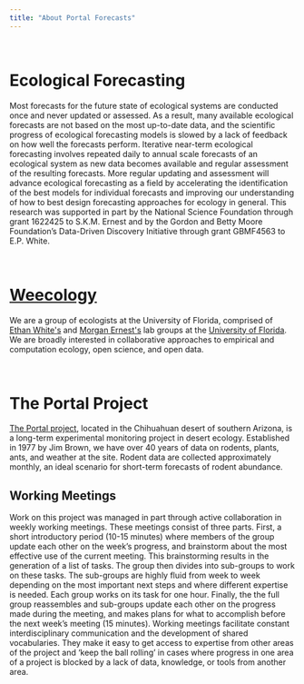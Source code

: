 ```yaml
---
title: "About Portal Forecasts"
---
```

<br>

# Ecological Forecasting

Most forecasts for the future state of ecological systems are conducted once and never updated or assessed. As a result, many available ecological forecasts are not based on the most up-to-date data, and the scientific progress of ecological forecasting models is slowed by a lack of feedback on how well the forecasts perform. Iterative near-term ecological forecasting involves repeated daily to annual scale forecasts of an ecological system as new data becomes available and regular assessment of the resulting forecasts. More regular updating and assessment will advance ecological forecasting as a field by accelerating the identification of the best models for individual forecasts and improving our understanding of how to best design forecasting approaches for ecology in general. 
This research was supported in part by the National Science Foundation through grant 1622425 to S.K.M. Ernest and by the Gordon and Betty Moore Foundation’s Data-Driven Discovery Initiative through grant GBMF4563 to E.P. White. 

<br>

# [Weecology](http://weecology.org/) 

We are a group of ecologists at the University of Florida, comprised of [Ethan White's](http://whitelab.weecology.org/) and [Morgan Ernest's](http://ernestlab.weecology.org/) lab groups at the [University of Florida](http://www.wec.ufl.edu/). We are broadly interested in collaborative approaches to empirical and computation ecology, open science, and open data.

<br>

# The Portal Project

[The Portal project](http://portal.weecology.org/), located in the Chihuahuan desert of southern Arizona, is a long-term experimental monitoring project in desert ecology. Established in 1977 by Jim Brown, we have over 40 years of data on rodents, plants, ants, and weather at the site. Rodent data are collected approximately monthly, an ideal scenario for short-term forecasts of rodent abundance.


## Working Meetings

Work on this project was managed in part through active collaboration in weekly working meetings. These meetings consist of three parts. First, a short introductory period (10-15 minutes) where members of the group update each other on the week’s progress, and brainstorm about the most effective use of the current meeting. This brainstorming results in the generation of a list of tasks. The group then divides into sub-groups to work on these tasks. The sub-groups are highly fluid from week to week depending on the most important next steps and where different expertise is needed. Each group works on its task for one hour. Finally, the the full group reassembles and sub-groups update each other on the progress made during the meeting, and makes plans for what to accomplish before the next week’s meeting (15 minutes). Working meetings facilitate constant interdisciplinary communication and the development of shared vocabularies. They make it easy to get access to expertise from other areas of the project and ‘keep the ball rolling’ in cases where progress in one area of a project is blocked by a lack of data, knowledge, or tools from another area.


